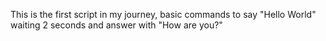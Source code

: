 This is the first script in my journey, basic commands to say "Hello World" waiting 2 seconds and answer with "How are you?"
